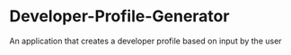 # Developer-Profile-Generator
An application that creates a developer profile based on input by the user
